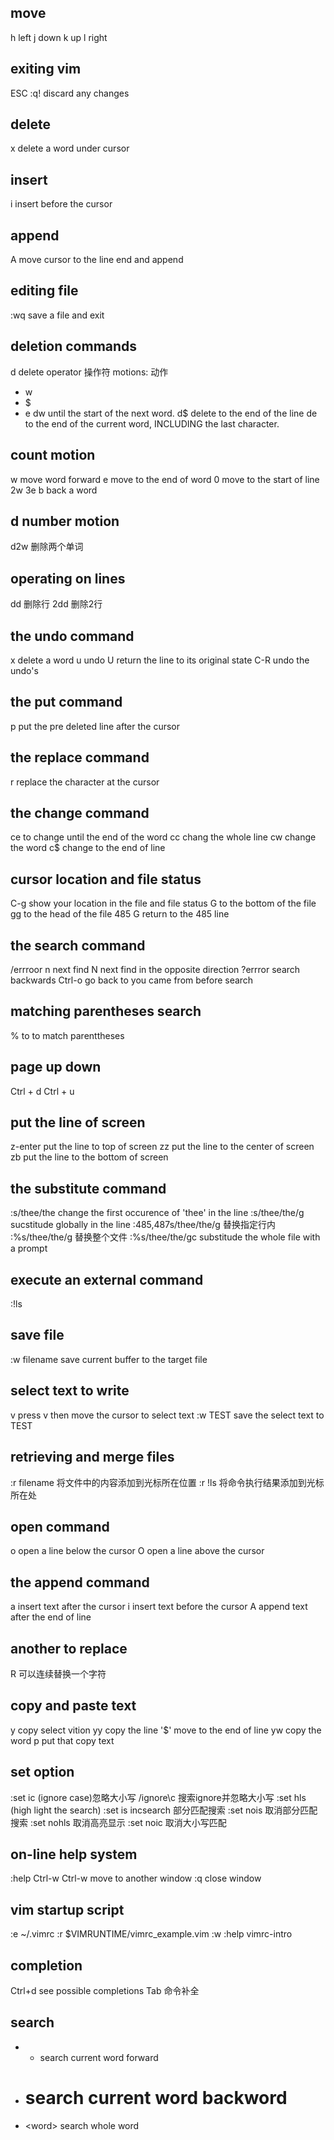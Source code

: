 ## move
h left
j down
k up
l right

## exiting vim
ESC
:q! discard any changes

## delete
x delete a word under cursor

## insert
i insert before the cursor

## append
A move cursor to the line end and append

## editing file
:wq save a file and exit

## deletion commands
d delete operator 操作符
  motions: 动作
  - w
  - $
  - e
dw until the start of the next word.
d$ delete to the end of the line
de to the end of the current word, INCLUDING the last character.

## count motion
w move word forward
e move to the end of word
0 move to the start of line
2w
3e
b back a word

## d number motion
d2w 删除两个单词

## operating on lines
dd 删除行
2dd 删除2行

## the undo command
x delete a word
u undo
U return the line to its original state
C-R undo the undo's

## the put command
p put the pre deleted line after the cursor

## the replace command
r replace the character at the cursor

## the change command
ce to change until the end of the word
cc chang the whole line
cw change the word
c$ change to the end of line

## cursor location and file status
C-g show your location in the file and file status
G to the bottom of the file
gg to the head of the file
485 G return to the 485 line

## the search command
/errroor
n next find
N next find in the opposite direction
?errror search backwards
Ctrl-o go back to you came from before search

## matching parentheses search
% to to match parenttheses

## page up down
Ctrl + d
Ctrl + u

## put the line of screen
z-enter put the line to top of screen
zz put the line to the center of screen
zb put the line to the bottom of screen

## the substitute command
:s/thee/the change the first occurence of 'thee' in the line
:s/thee/the/g sucstitude globally in the line
:485,487s/thee/the/g 替换指定行内
:%s/thee/the/g 替换整个文件
:%s/thee/the/gc substitude the whole file with a prompt

## execute an external command
:!ls


## save file
:w filename save current buffer to the target file

## select text to write
v press v
then move the cursor to select text
:w TEST save the select text to TEST

## retrieving and merge files
:r filename 将文件中的内容添加到光标所在位置
:r !ls 将命令执行结果添加到光标所在处

## open command
o open a line below the cursor
O open a line above the cursor

## the append command
a insert text after the cursor
i insert text before the cursor
A append text after the end of line

## another to replace
R 可以连续替换一个字符


## copy and paste text
y copy select vition
yy copy the line
'$' move to the end of line
yw copy the word
p put that copy text

## set option
:set ic (ignore case)忽略大小写
/ignore\c 搜索ignore并忽略大小写
:set hls (high light the search)
:set is incsearch 部分匹配搜索
:set nois 取消部分匹配搜索
:set nohls 取消高亮显示
:set noic 取消大小写匹配

## on-line help system
:help
Ctrl-w Ctrl-w move to another window
:q close window

## vim startup script
:e ~/.vimrc
:r $VIMRUNTIME/vimrc_example.vim
:w
:help vimrc-intro

## completion
Ctrl+d see possible completions
Tab 命令补全

## search 
- * search current word forward
- # search current word backword
- \<word\> search whole word




